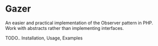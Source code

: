 # Gazer

An easier and practical implementation of the Observer pattern in PHP. Work with abstracts rather than implementing interfaces.

TODO.. Installation, Usage, Examples
